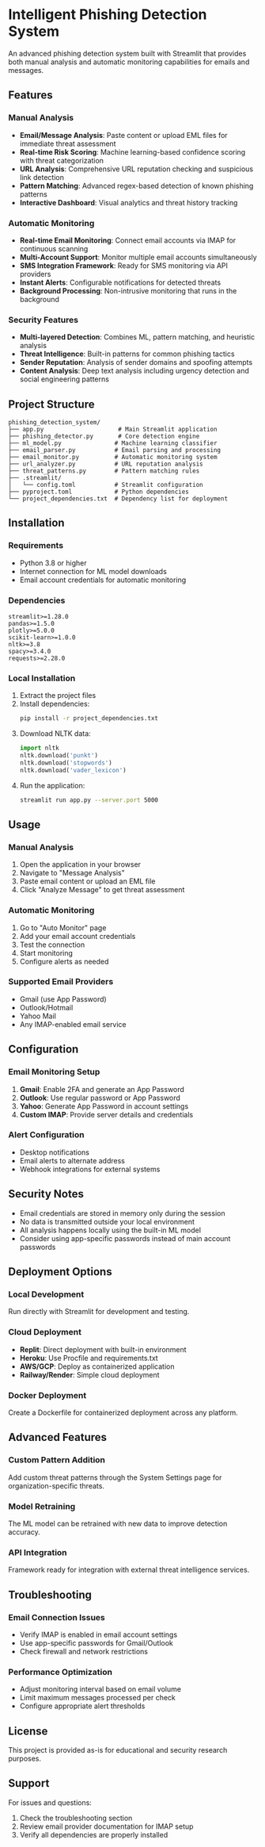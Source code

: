 # Intelligent Phishing Detection System

An advanced phishing detection system built with Streamlit that provides both manual analysis and automatic monitoring capabilities for emails and messages.

## Features

### Manual Analysis
- **Email/Message Analysis**: Paste content or upload EML files for immediate threat assessment
- **Real-time Risk Scoring**: Machine learning-based confidence scoring with threat categorization
- **URL Analysis**: Comprehensive URL reputation checking and suspicious link detection
- **Pattern Matching**: Advanced regex-based detection of known phishing patterns
- **Interactive Dashboard**: Visual analytics and threat history tracking

### Automatic Monitoring
- **Real-time Email Monitoring**: Connect email accounts via IMAP for continuous scanning
- **Multi-Account Support**: Monitor multiple email accounts simultaneously
- **SMS Integration Framework**: Ready for SMS monitoring via API providers
- **Instant Alerts**: Configurable notifications for detected threats
- **Background Processing**: Non-intrusive monitoring that runs in the background

### Security Features
- **Multi-layered Detection**: Combines ML, pattern matching, and heuristic analysis
- **Threat Intelligence**: Built-in patterns for common phishing tactics
- **Sender Reputation**: Analysis of sender domains and spoofing attempts
- **Content Analysis**: Deep text analysis including urgency detection and social engineering patterns

## Project Structure

```
phishing_detection_system/
├── app.py                     # Main Streamlit application
├── phishing_detector.py       # Core detection engine
├── ml_model.py               # Machine learning classifier
├── email_parser.py           # Email parsing and processing
├── email_monitor.py          # Automatic monitoring system
├── url_analyzer.py           # URL reputation analysis
├── threat_patterns.py        # Pattern matching rules
├── .streamlit/
│   └── config.toml           # Streamlit configuration
├── pyproject.toml            # Python dependencies
└── project_dependencies.txt  # Dependency list for deployment
```

## Installation

### Requirements
- Python 3.8 or higher
- Internet connection for ML model downloads
- Email account credentials for automatic monitoring

### Dependencies
```
streamlit>=1.28.0
pandas>=1.5.0
plotly>=5.0.0
scikit-learn>=1.0.0
nltk>=3.8
spacy>=3.4.0
requests>=2.28.0
```

### Local Installation
1. Extract the project files
2. Install dependencies:
   ```bash
   pip install -r project_dependencies.txt
   ```
3. Download NLTK data:
   ```python
   import nltk
   nltk.download('punkt')
   nltk.download('stopwords')
   nltk.download('vader_lexicon')
   ```
4. Run the application:
   ```bash
   streamlit run app.py --server.port 5000
   ```

## Usage

### Manual Analysis
1. Open the application in your browser
2. Navigate to "Message Analysis"
3. Paste email content or upload an EML file
4. Click "Analyze Message" to get threat assessment

### Automatic Monitoring
1. Go to "Auto Monitor" page
2. Add your email account credentials
3. Test the connection
4. Start monitoring
5. Configure alerts as needed

### Supported Email Providers
- Gmail (use App Password)
- Outlook/Hotmail
- Yahoo Mail
- Any IMAP-enabled email service

## Configuration

### Email Monitoring Setup
1. **Gmail**: Enable 2FA and generate an App Password
2. **Outlook**: Use regular password or App Password
3. **Yahoo**: Generate App Password in account settings
4. **Custom IMAP**: Provide server details and credentials

### Alert Configuration
- Desktop notifications
- Email alerts to alternate address
- Webhook integrations for external systems

## Security Notes

- Email credentials are stored in memory only during the session
- No data is transmitted outside your local environment
- All analysis happens locally using the built-in ML model
- Consider using app-specific passwords instead of main account passwords

## Deployment Options

### Local Development
Run directly with Streamlit for development and testing.

### Cloud Deployment
- **Replit**: Direct deployment with built-in environment
- **Heroku**: Use Procfile and requirements.txt
- **AWS/GCP**: Deploy as containerized application
- **Railway/Render**: Simple cloud deployment

### Docker Deployment
Create a Dockerfile for containerized deployment across any platform.

## Advanced Features

### Custom Pattern Addition
Add custom threat patterns through the System Settings page for organization-specific threats.

### Model Retraining
The ML model can be retrained with new data to improve detection accuracy.

### API Integration
Framework ready for integration with external threat intelligence services.

## Troubleshooting

### Email Connection Issues
- Verify IMAP is enabled in email account settings
- Use app-specific passwords for Gmail/Outlook
- Check firewall and network restrictions

### Performance Optimization
- Adjust monitoring interval based on email volume
- Limit maximum messages processed per check
- Configure appropriate alert thresholds

## License

This project is provided as-is for educational and security research purposes.

## Support

For issues and questions:
1. Check the troubleshooting section
2. Review email provider documentation for IMAP setup
3. Verify all dependencies are properly installed